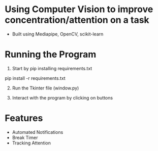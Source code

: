# Using Computer Vision to improve concentration/attention on a task 

- Built using Mediapipe, OpenCV, scikit-learn

# Running the Program

1. Start by pip installing requirements.txt

pip install -r requirements.txt 

2. Run the Tkinter file (window.py)

3. Interact with the program by clicking on buttons  

# Features 
- Automated Notifications 
- Break Timer 
- Tracking Attention













